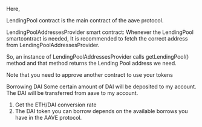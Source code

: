 Here,

LendingPool contract is the main contract of the aave protocol.

LendingPoolAddressesProvider smart contract:
Whenever the LendingPool smartcontract is needed, It is recommended to fetch the correct address from LendingPoolAddressesProvider.

So, an instance of LendingPoolAddressesProvider calls getLendingPool() method and that method returns the Lending Pool address we need.

Note that you need to approve another contract to use your tokens


Borrowing DAI
Some certain amount of DAI will be deposited to my account.
The DAI will be transferred from aave to my account.
1. Get the ETH/DAI conversion rate
2. The DAI token you can borrow depends on the available borrows you have in the AAVE protocol.

